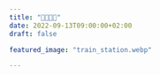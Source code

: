 ```yaml
---
title: "🚂🚃🚃💨"
date: 2022-09-13T09:00:00+02:00
draft: false

featured_image: "train_station.webp"

---
```


